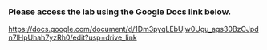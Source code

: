 ### Please access the lab using the Google Docs link below.
https://docs.google.com/document/d/1Dm3pyqLEbUjw0Ugu_ags30BzCJpdn7lHpUhah7yzRh0/edit?usp=drive_link
